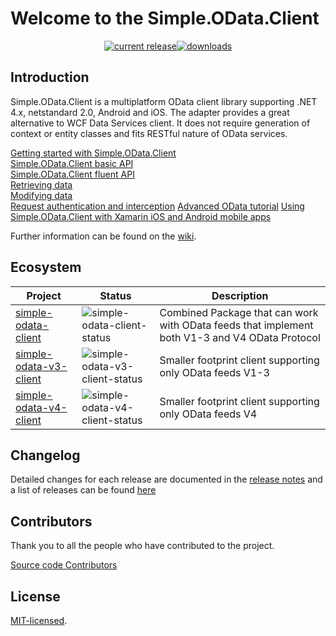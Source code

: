 # Welcome to the Simple.OData.Client

<p align="center">
<a href="https://www.nuget.org/packages/Simple.OData.Client/"><img src="https://img.shields.io/nuget/v/Simple.OData.Client.svg" alt="current release"><img src="https://img.shields.io/nuget/dt/Simple.OData.Client.svg" alt="downloads" />
</a>
</p>

## Introduction

Simple.OData.Client is a multiplatform OData client library supporting .NET 4.x, netstandard 2.0, Android and iOS. The adapter provides a great alternative to WCF Data Services client. It does not require generation of context or entity classes and fits RESTful nature of OData services.

[Getting started with Simple.OData.Client](https://github.com/object/Simple.OData.Client/wiki/Getting-started-with-Simple.OData.Client)  
[Simple.OData.Client basic API](https://github.com/object/Simple.OData.Client/wiki/Simple.OData.Client-basic-API)  
[Simple.OData.Client fluent API](https://github.com/object/Simple.OData.Client/wiki/Simple.OData.Client-fluent-API)  
[Retrieving data](https://github.com/object/Simple.OData.Client/wiki/Retrieving-data)  
[Modifying data](https://github.com/object/Simple.OData.Client/wiki/Modifying-data)  
[Request authentication and interception](https://github.com/object/Simple.OData.Client/wiki/Request-authentication-and-interception)
[Advanced OData tutorial](https://github.com/object/Simple.OData.Client/wiki/Advanced-OData-tutorial)
[Using Simple.OData.Client with Xamarin iOS and Android mobile apps](https://github.com/object/Simple.OData.Client/wiki/Using-Simple.OData.Client-with-Xamarin-iOS-and-Android-mobile-apps)


Further information can be found on the [wiki](https://github.com/object/Simple.OData.Client/wiki).

## Ecosystem

| Project | Status | Description |
|---------|--------|-------------|
| [simple-odata-client]        | ![simple-odata-client-status] | Combined Package that can work with OData feeds that implement both V1-3 and V4 OData Protocol
| [simple-odata-v3-client]        | ![simple-odata-v3-client-status] | Smaller footprint client supporting only OData feeds V1-3
| [simple-odata-v4-client]       | ![simple-odata-v4-client-status] | Smaller footprint client supporting only OData feeds V4

[simple-odata-client]: https://www.nuget.org/packages/Simple.OData.Client/
[simple-odata-v3-client]: https://www.nuget.org/packages/Simple.OData.v3.Client/
[simple-odata-v4-client]: https://www.nuget.org/packages/Simple.OData.v4.Client/

[simple-odata-client-status]: https://img.shields.io/nuget/v/Simple.OData.Client.svg
[simple-odata-v3-client-status]: https://img.shields.io/nuget/v/Simple.OData.v3.Client.svg
[simple-odata-v4-client-status]: https://img.shields.io/nuget/v/Simple.OData.v4.Client.svg


## Changelog

Detailed changes for each release are documented in the [release notes](https://github.com/object/Simple.OData.Client/blob/master/RELEASE_NOTES.md)
 and a list of releases can be found [here](https://github.com/object/simple.odata.client/releases)

## Contributors

Thank you to all the people who have contributed to the project.

<a href="https://github.com/object/Simple.OData.Client/graphs/contributors">Source code Contributors</a>



## License
<a href="http://opensource.org/licenses/MIT">MIT-licensed</a>.